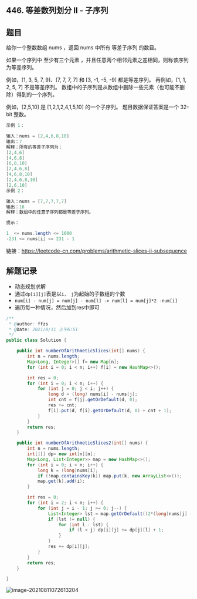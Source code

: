 ## 446. 等差数列划分 II - 子序列

## 题目

给你一个整数数组 nums ，返回 nums 中所有 等差子序列 的数目。

如果一个序列中 至少有三个元素 ，并且任意两个相邻元素之差相同，则称该序列为等差序列。

例如，[1, 3, 5, 7, 9]、[7, 7, 7, 7] 和 [3, -1, -5, -9] 都是等差序列。
再例如，[1, 1, 2, 5, 7] 不是等差序列。
数组中的子序列是从数组中删除一些元素（也可能不删除）得到的一个序列。

例如，[2,5,10] 是 [1,2,1,2,4,1,5,10] 的一个子序列。
题目数据保证答案是一个 32-bit 整数。

 

```java
示例 1：

输入：nums = [2,4,6,8,10]
输出：7
解释：所有的等差子序列为：
[2,4,6]
[4,6,8]
[6,8,10]
[2,4,6,8]
[4,6,8,10]
[2,4,6,8,10]
[2,6,10]
示例 2：

输入：nums = [7,7,7,7,7]
输出：16
解释：数组中的任意子序列都是等差子序列。
```



```java
提示：

1  <= nums.length <= 1000
-231 <= nums[i] <= 231 - 1
```


链接：https://leetcode-cn.com/problems/arithmetic-slices-ii-subsequence

## 解题记录

+ 动态规划求解
+ 通过`dp[i][j]`表是以`i， j`为起始的子数组的个数
+ `num[i] - num[j] = num[j] - num[l] -> num[l] = num[j]*2 -num[i]`
+ 遍历每一种情况，然后加到res中即可

```java
/**
 * @author: ffzs
 * @Date: 2021/8/11 上午6:51
 */
public class Solution {

    public int numberOfArithmeticSlices(int[] nums) {
        int n = nums.length;
        Map<Long, Integer>[] f= new Map[n];
        for (int i = 0; i < n; i++) f[i] = new HashMap<>();

        int res = 0;
        for (int i = 0; i < n; i++) {
            for (int j = 0; j < i; j++) {
                long d = (long) nums[i] - nums[j];
                int cnt = f[j].getOrDefault(d, 0);
                res += cnt;
                f[i].put(d, f[i].getOrDefault(d, 0) + cnt + 1);
            }
        }
        return res;
    }

    public int numberOfArithmeticSlices2(int[] nums) {
        int n = nums.length;
        int[][] dp= new int[n][n];
        Map<Long, List<Integer>> map = new HashMap<>();
        for (int i = 0; i < n; i++) {
            long k = (long)nums[i];
            if (!map.containsKey(k)) map.put(k, new ArrayList<>());
            map.get(k).add(i);
        }

        int res = 0;
        for (int i = 2; i < n; i++) {
            for (int j = i - 1; j >= 0; j--) {
                List<Integer> lst = map.getOrDefault((2*(long)nums[j] - nums[i]), null);
                if (lst != null) {
                    for (int l : lst) {
                        if (l < j) dp[i][j] += dp[j][l] + 1;
                    }
                }
                res += dp[i][j];
            }
        }
        return res;
    }

}
```

![image-20210811072613204](https://gitee.com/ffzs/picture_go/raw/master/img/image-20210811072613204.png)